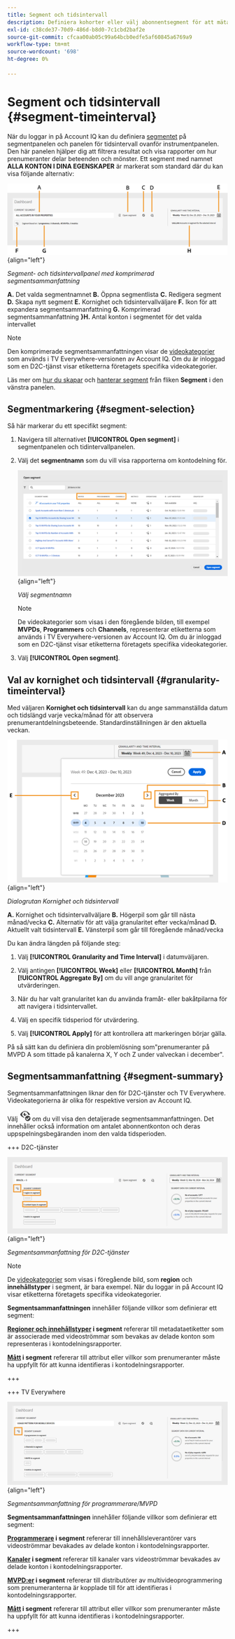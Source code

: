```yaml
---
title: Segment och tidsintervall
description: Definiera kohorter eller välj abonnentsegment för att mäta möjligheterna och mönstren för kontodelning för era kanaltittare så att de kan använda grafiska verktyg och rapporter i Account IQ.
exl-id: c38cde37-70d9-486d-b8d0-7c1cbd2baf2e
source-git-commit: cfcaa00ab05c99a64bcb0edfe5af60845a6769a9
workflow-type: tm+mt
source-wordcount: '698'
ht-degree: 0%

---
```



# Segment och tidsintervall {#segment-timeinterval}

När du loggar in på Account IQ kan du definiera [segmentet](product-concepts.md#segmet-def) på segmentpanelen och panelen för tidsintervall ovanför instrumentpanelen. Den här panelen hjälper dig att filtrera resultat och visa rapporter om hur prenumeranter delar beteenden och mönster. Ett segment med namnet **ALLA KONTON I DINA EGENSKAPER** är markerat som standard där du kan visa följande alternativ:

![](assets/new-segment-selector-collapsed.png){align="left"}

*Segment- och tidsintervallpanel med komprimerad segmentsammanfattning*

**A.** Det valda segmentnamnet **B.** Öppna segmentlista **C.** Redigera segment **D.** Skapa nytt segment **E.** Kornighet och tidsintervallväljare **F.** Ikon för att expandera segmentsammanfattning **G.** Komprimerad segmentsammanfattning **}H.** Antal konton i segmentet för det valda intervallet

>[!NOTE]
>
> Den komprimerade segmentsammanfattningen visar de [videokategorier](product-concepts.md#video-category-def) som används i TV Everywhere-versionen av Account IQ. Om du är inloggad som en D2C-tjänst visar etiketterna företagets specifika videokategorier.

Läs mer om [hur du skapar](work-with-segments.md#create-new-segment) och [hanterar segment](work-with-segments.md#manage-segment) från fliken **Segment** i den vänstra panelen.

## Segmentmarkering {#segment-selection}

Så här markerar du ett specifikt segment:

1. Navigera till alternativet **[!UICONTROL Open segment]** i segmentpanelen och tidintervallpanelen.
1. Välj det **segmentnamn** som du vill visa rapporterna om kontodelning för.

   ![](assets/open-segment.png){align="left"}

   *Välj segmentnamn*

   >[!NOTE]
   >
   > De videokategorier som visas i den föregående bilden, till exempel **MVPDs**, **Programmers** och **Channels**, representerar etiketterna som används i TV Everywhere-versionen av Account IQ. Om du är inloggad som en D2C-tjänst visar etiketterna företagets specifika videokategorier.

1. Välj **[!UICONTROL Open segment]**.


## Val av kornighet och tidsintervall {#granularity-timeinterval}

Med väljaren **Kornighet och tidsintervall** kan du ange sammanställda datum och tidslängd varje vecka/månad för att observera prenumerantdelningsbeteende. Standardinställningen är den aktuella veckan.

![Kornighet och tidsintervall](assets/granularity-timeinterval-weekwise.png){align="left"}

*Dialogrutan Kornighet och tidsintervall*

**A.** Kornighet och tidsintervallväljare **B.** Högerpil som går till nästa månad/vecka **C.** Alternativ för att välja granularitet efter vecka/månad **D.** Aktuellt valt tidsintervall **E.** Vänsterpil som går till föregående månad/vecka

Du kan ändra längden på följande steg:

1. Välj **[!UICONTROL Granularity and Time Interval]** i datumväljaren.

1. Välj antingen **[!UICONTROL Week]** eller **[!UICONTROL Month]** från **[!UICONTROL Aggregate By]** om du vill ange granularitet för utvärderingen.

1. När du har valt granularitet kan du använda framåt- eller bakåtpilarna för att navigera i tidsintervallet.

1. Välj en specifik tidsperiod för utvärdering.

1. Välj **[!UICONTROL Apply]** för att kontrollera att markeringen börjar gälla.

På så sätt kan du definiera din problemlösning som&quot;prenumeranter på MVPD A som tittade på kanalerna X, Y och Z under valveckan i december&quot;.

## Segmentsammanfattning {#segment-summary}

Segmentsammanfattningen liknar den för D2C-tjänster och TV Everywhere. Videokategorierna är olika för respektive version av Account IQ.

Välj <img alt= "expandera segmentsammanfattning" src="./assets/expand-segment-summary.svg" width="25"> om du vill visa den detaljerade segmentsammanfattningen. Det innehåller också information om antalet abonnentkonton och deras uppspelningsbegäranden inom den valda tidsperioden.

+++ D2C-tjänster

![](assets/segment-panel-d2c.png){align="left"}

*Segmentsammanfattning för D2C-tjänster*

>[!NOTE]
>
>De [videokategorier](product-concepts.md#video-category-def) som visas i föregående bild, som **region** och **innehållstyper** i segment, är bara exempel. När du loggar in på Account IQ visar etiketterna företagets specifika videokategorier.

**Segmentsammanfattningen** innehåller följande villkor som definierar ett segment:

**[Regioner och innehållstyper](product-concepts.md#video-category-def) i segment** refererar till metadataetiketter som är associerade med videoströmmar som bevakas av delade konton som representeras i kontodelningsrapporter.

**[Mått](product-concepts.md#metric) i segment** refererar till attribut eller villkor som prenumeranter måste ha uppfyllt för att kunna identifieras i kontodelningsrapporter.

+++

+++ TV Everywhere

![](assets/segment-panel-programmers-mvpd.png){align="left"}

*Segmentsammanfattning för programmerare/MVPD*

**Segmentsammanfattningen** innehåller följande villkor som definierar ett segment:

**[Programmerare](product-concepts.md#programmer-def) i segment** refererar till innehållsleverantörer vars videoströmmar bevakades av delade konton i kontodelningsrapporter.

**[Kanaler](product-concepts.md#channel-def) i segment** refererar till kanaler vars videoströmmar bevakades av delade konton i kontodelningsrapporter.

**[MVPD:er](product-concepts.md#mvpd-def) i segment** refererar till distributörer av multivideoprogrammering som prenumeranterna är kopplade till för att identifieras i kontodelningsrapporter.

**[Mått](product-concepts.md#metric) i segment** refererar till attribut eller villkor som prenumeranter måste ha uppfyllt för att kunna identifieras i kontodelningsrapporter.

+++
